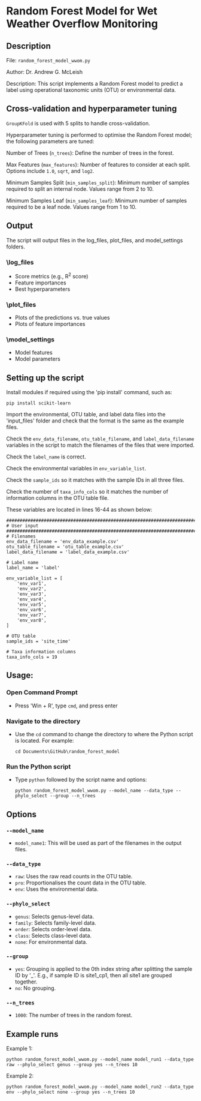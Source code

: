 # Random Forest Model for Wet Weather Overflow Monitoring
## Description
File: `random_forest_model_wwom.py`

Author: Dr. Andrew G. McLeish

Description: This script implements a Random Forest model to predict a label using operational taxonomic units (OTU) or environmental data. 

## Cross-validation and hyperparameter tuning
`GroupKFold` is used with 5 splits to handle cross-validation.
 
Hyperparameter tuning is performed to optimise the Random Forest model; the following parameters are tuned:

Number of Trees (`n_trees`): Define the number of trees in the forest.

Max Features (`max_features`): Number of features to consider at each split. Options include `1.0`, `sqrt`, and `log2`.

Minimum Samples Split (`min_samples_split`): Minimum number of samples required to split an internal node. Values range from 2 to 10.

Minimum Samples Leaf (`min_samples_leaf`): Minimum number of samples required to be a leaf node. Values range from 1 to 10.

## Output 
The script will output files in the log_files, plot_files, and model_settings folders.
### \log_files
- Score metrics (e.g., R<sup>2</sup> score)
- Feature importances
- Best hyperparameters
### \plot_files
- Plots of the predictions vs. true values
- Plots of feature importances
### \model_settings
- Model features
- Model parameters

## Setting up the script
Install modules if required using the 'pip install' command, such as:

    pip install scikit-learn
 
Import the environmental, OTU table, and label data files into the 'input_files' folder and check that the format is the same as the example files.

Check the `env_data_filename`, `otu_table_filename`, and `label_data_filename` variables in the script to match the filenames of the files that were imported.

Check the `label_name` is correct.

Check the environmental variables in `env_variable_list`.

Check the `sample_ids` so it matches with the sample IDs in all three files.

Check the number of `taxa_info_cols` so it matches the number of information columns in the OTU table file.

These variables are located in lines 16-44 as shown below:
```
###########################################################################
# User input 
###########################################################################
# Filenames
env_data_filename = 'env_data_example.csv'
otu_table_filename = 'otu_table_example.csv'
label_data_filename = 'label_data_example.csv'

# Label name
label_name = 'label'

env_variable_list = [
    'env_var1',
    'env_var2', 
    'env_var3', 
    'env_var4', 
    'env_var5',
    'env_var6',
    'env_var7',
    'env_var8',
]

# OTU table
sample_ids = 'site_time'

# Taxa information columns
taxa_info_cols = 19

```
## Usage:
### Open Command Prompt
- Press 'Win + R', type `cmd`, and press enter
### Navigate to the directory
- Use the `cd` command to change the directory to where the Python script is located. For example:

      cd Documents\GitHub\random_forest_model
### Run the Python script
- Type `python` followed by the script name and options:

      python random_forest_model_wwom.py --model_name --data_type --phylo_select --group --n_trees

## Options

### `--model_name`

- `model_name1`: This will be used as part of the filenames in the output files.

### `--data_type`

- `raw`: Uses the raw read counts in the OTU table.
- `pro`: Proportionalises the count data in the OTU table.
- `env`: Uses the environmental data.

### `--phylo_select` 

- `genus`: Selects genus-level data.
- `family`: Selects family-level data.
- `order`: Selects order-level data.
- `class`: Selects class-level data.
- `none`:  For environmental data.

### `--group`

- `yes`: Grouping is applied to the 0th index string after splitting the sample ID by '_'. E.g., if sample ID is site1_cp1, then all site1 are grouped together.
- `no`: No grouping.

### `--n_trees`

- `1000`: The number of trees in the random forest.
## Example runs
Example 1: 

`python random_forest_model_wwom.py --model_name model_run1 --data_type raw --phylo_select genus --group yes --n_trees 10`

Example 2: 

`python random_forest_model_wwom.py --model_name model_run2 --data_type env --phylo_select none --group yes --n_trees 10`